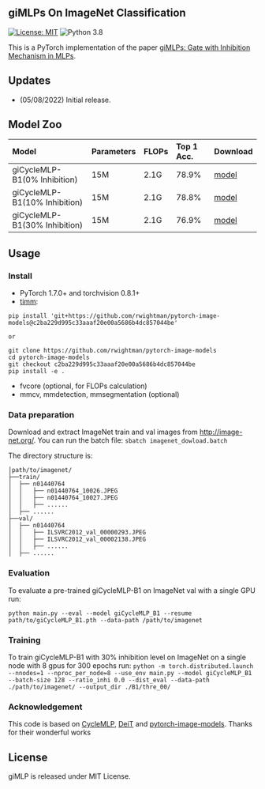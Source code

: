 
## giMLPs On ImageNet Classification

[![License: MIT](https://img.shields.io/badge/License-MIT-yellow.svg)](https://opensource.org/licenses/MIT)
![Python 3.8](https://img.shields.io/badge/python-3.8-green.svg)

This is a PyTorch implementation of the paper [giMLPs: Gate with Inhibition Mechanism in MLPs](https://arxiv.org/abs/2107.10224).

## Updates
- (05/08/2022) Initial release.



## Model Zoo

| Model                | Parameters | FLOPs    | Top 1 Acc. | Download |
| :------------------- | :--------- | :------- | :--------- | :------- |
| giCycleMLP-B1(0% Inhibition)          | 15M        |  2.1G    |  78.9%     |[model](https://github.com/ShoufaChen/CycleMLP/releases/download/v0.1/CycleMLP_B1.pth)|
| giCycleMLP-B1(10% Inhibition)          | 15M        |  2.1G    |  78.8%     |[model](https://github.com/ShoufaChen/CycleMLP/releases/download/v0.1/CycleMLP_B1.pth)|
| giCycleMLP-B1(30% Inhibition)          | 15M        |  2.1G    |  76.9%     |[model](https://github.com/ShoufaChen/CycleMLP/releases/download/v0.1/CycleMLP_B1.pth)|

## Usage


### Install

- PyTorch 1.7.0+ and torchvision 0.8.1+
- [timm](https://github.com/rwightman/pytorch-image-models/tree/c2ba229d995c33aaaf20e00a5686b4dc857044be):
```
pip install 'git+https://github.com/rwightman/pytorch-image-models@c2ba229d995c33aaaf20e00a5686b4dc857044be'

or

git clone https://github.com/rwightman/pytorch-image-models
cd pytorch-image-models
git checkout c2ba229d995c33aaaf20e00a5686b4dc857044be
pip install -e .
```
- fvcore (optional, for FLOPs calculation)
- mmcv, mmdetection, mmsegmentation (optional)

### Data preparation

Download and extract ImageNet train and val images from http://image-net.org/. You can run the batch file: ```sbatch imagenet_dowload.batch```

The directory structure is:

```
│path/to/imagenet/
├──train/
│  ├── n01440764
│  │   ├── n01440764_10026.JPEG
│  │   ├── n01440764_10027.JPEG
│  │   ├── ......
│  ├── ......
├──val/
│  ├── n01440764
│  │   ├── ILSVRC2012_val_00000293.JPEG
│  │   ├── ILSVRC2012_val_00002138.JPEG
│  │   ├── ......
│  ├── ......
```

### Evaluation
To evaluate a pre-trained giCycleMLP-B1 on ImageNet val with a single GPU run:
```
python main.py --eval --model giCycleMLP_B1 --resume path/to/giCycleMLP_B1.pth --data-path /path/to/imagenet
```


### Training

To train giCycleMLP-B1 with 30% inhibition level on ImageNet on a single node with 8 gpus for 300 epochs run:
```python -m torch.distributed.launch --nnodes=1 --nproc_per_node=8 --use_env main.py --model giCycleMLP_B1 --batch-size 128 --ratio_inhi 0.0 --dist_eval --data-path ./path/to/imagenet/ --output_dir ./B1/thre_00/```


### Acknowledgement
This code is based on [CycleMLP](https://github.com/ShoufaChen/CycleMLP), [DeiT](https://github.com/facebookresearch/deit) and [pytorch-image-models](https://github.com/rwightman/pytorch-image-models). Thanks for their wonderful works

## License

giMLP is released under MIT License.
